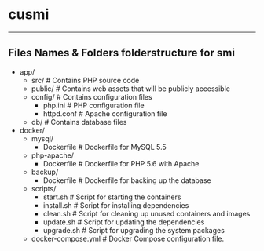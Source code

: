 # cusmi
---

## Files Names & Folders folderstructure for smi
- app/
  - src/                      # Contains PHP source code
  - public/                   # Contains web assets that will be publicly accessible
  - config/                   # Contains configuration files
    - php.ini                 # PHP configuration file
    - httpd.conf              # Apache configuration file
  - db/                       # Contains database files
- docker/
  - mysql/
    - Dockerfile              # Dockerfile for MySQL 5.5
  - php-apache/
    - Dockerfile              # Dockerfile for PHP 5.6 with Apache
  - backup/
    - Dockerfile              # Dockerfile for backing up the database
  - scripts/
    - start.sh                # Script for starting the containers
    - install.sh              # Script for installing dependencies
    - clean.sh                # Script for cleaning up unused containers and images
    - update.sh               # Script for updating the dependencies
    - upgrade.sh              # Script for upgrading the system packages
  - docker-compose.yml        # Docker Compose configuration file.
